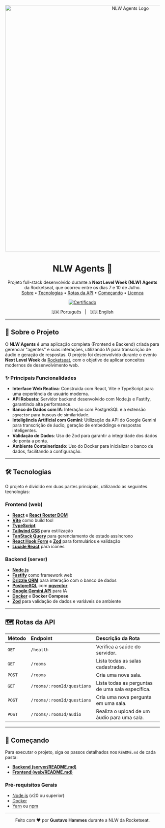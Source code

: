 <div align="center">
  <a href="https://www.rocketseat.com.br/eventos/nlw" target="_blank">
    <img src="https://github.com/user-attachments/assets/f58c441f-7366-4b5d-abfe-2415af721737" width="800" alt="NLW Agents Logo" width="200" />
  </a>
  <h1 align="center">NLW Agents 🚀</h1>
  <p align="center">
    Projeto full-stack desenvolvido durante a <strong>Next Level Week (NLW) Agents</strong> da Rocketseat, que ocorreu entre os dias 7 e 10 de Julho.
    <br>
    <a href="#-sobre-o-projeto">Sobre</a> •
    <a href="#-tecnologias">Tecnologias</a> •
    <a href="#-rotas-da-api">Rotas da API</a> •
    <a href="#-começando">Começando</a> •
    <a href="#-licença">Licença</a>
  </p>
  <p align="center">
    <a href="https://app.rocketseat.com.br/certificates/44817ebf-e9fd-4275-b6be-e2f3fba58421" target="_blank">
      <img src="https://img.shields.io/badge/Certificado-Ver%20Aqui-blue?style=for-the-badge" alt="Certificado">
    </a>
  </p>
</div>

<div align="center">
  <a href="./README.md">🇧🇷 Português</a>
  <span>&nbsp;&nbsp;|&nbsp;&nbsp;</span>
  <a href="./README.en.md">🇺🇸 English</a>
</div>

---

## 📖 Sobre o Projeto

O **NLW Agents** é uma aplicação completa (Frontend e Backend) criada para gerenciar "agentes" e suas interações, utilizando IA para transcrição de áudio e geração de respostas. O projeto foi desenvolvido durante o evento **Next Level Week** da [Rocketseat](https://www.rocketseat.com.br/), com o objetivo de aplicar conceitos modernos de desenvolvimento web.

### ✨ Principais Funcionalidades

-   **Interface Web Reativa**: Construída com React, Vite e TypeScript para uma experiência de usuário moderna.
-   **API Robusta**: Servidor backend desenvolvido com Node.js e Fastify, garantindo alta performance.
-   **Banco de Dados com IA**: Interação com PostgreSQL e a extensão `pgvector` para buscas de similaridade.
-   **Inteligência Artificial com Gemini**: Utilização da API do Google Gemini para transcrição de áudio, geração de embeddings e respostas inteligentes.
-   **Validação de Dados**: Uso de Zod para garantir a integridade dos dados de ponta a ponta.
-   **Ambiente Containerizado**: Uso do Docker para inicializar o banco de dados, facilitando a configuração.

---

## 🛠️ Tecnologias

O projeto é dividido em duas partes principais, utilizando as seguintes tecnologias:

### **Frontend (web)**

-   **[React](https://reactjs.org/)** e **[React Router DOM](https://reactrouter.com/)**
-   **[Vite](https://vitejs.dev/)** como build tool
-   **[TypeScript](https://www.typescriptlang.org/)**
-   **[Tailwind CSS](https://tailwindcss.com/)** para estilização
-   **[TanStack Query](https://tanstack.com/query/latest)** para gerenciamento de estado assíncrono
-   **[React Hook Form](https://react-hook-form.com/)** e **[Zod](https://zod.dev/)** para formulários e validação
-   **[Lucide React](https://lucide.dev/)** para ícones

### **Backend (server)**

-   **[Node.js](https://nodejs.org/en)**
-   **[Fastify](https://www.fastify.io/)** como framework web
-   **[Drizzle ORM](https://orm.drizzle.team/)** para interação com o banco de dados
-   **[PostgreSQL](https://www.postgresql.org/)** com **[pgvector](https://github.com/pgvector/pgvector)**
-   **[Google Gemini API](https://ai.google.dev/)** para IA
-   **[Docker](https://www.docker.com/)** e **Docker Compose**
-   **[Zod](https://zod.dev/)** para validação de dados e variáveis de ambiente

---

## 🗺️ Rotas da API

| Método | Endpoint                      | Descrição da Rota                                       |
| :----- | :---------------------------- | :------------------------------------------------------ |
| `GET`  | `/health`                     | Verifica a saúde do servidor.                           |
| `GET`  | `/rooms`                      | Lista todas as salas cadastradas.                       |
| `POST` | `/rooms`                      | Cria uma nova sala.                                     |
| `GET`  | `/rooms/:roomId/questions`    | Lista todas as perguntas de uma sala específica.        |
| `POST` | `/rooms/:roomId/questions`    | Cria uma nova pergunta em uma sala.                     |
| `POST` | `/rooms/:roomId/audio`        | Realiza o upload de um áudio para uma sala.             |

---

## 🚀 Começando

Para executar o projeto, siga os passos detalhados nos `README.md` de cada pasta:

-   **[Backend (server/README.md)](./server/README.md)**
-   **[Frontend (web/README.md)](./web/README.md)**

### Pré-requisitos Gerais

-   [Node.js](https://nodejs.org/en/) (v20 ou superior)
-   [Docker](https://www.docker.com/products/docker-desktop/)
-   [Yarn](https://yarnpkg.com/) ou [npm](https://www.npmjs.com/)

---


<div align="center">
  Feito com ❤️ por <strong>Gustavo Hammes</strong> durante a NLW da Rocketseat.
</div>
